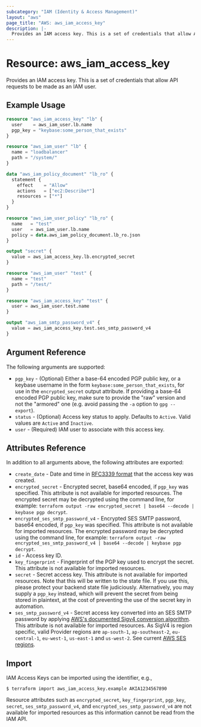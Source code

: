 ```yaml
---
subcategory: "IAM (Identity & Access Management)"
layout: "aws"
page_title: "AWS: aws_iam_access_key"
description: |-
  Provides an IAM access key. This is a set of credentials that allow API requests to be made as an IAM user.
---
```


# Resource: aws_iam_access_key

Provides an IAM access key. This is a set of credentials that allow API requests to be made as an IAM user.

## Example Usage

```terraform
resource "aws_iam_access_key" "lb" {
  user    = aws_iam_user.lb.name
  pgp_key = "keybase:some_person_that_exists"
}

resource "aws_iam_user" "lb" {
  name = "loadbalancer"
  path = "/system/"
}

data "aws_iam_policy_document" "lb_ro" {
  statement {
    effect    = "Allow"
    actions   = ["ec2:Describe*"]
    resources = ["*"]
  }
}

resource "aws_iam_user_policy" "lb_ro" {
  name   = "test"
  user   = aws_iam_user.lb.name
  policy = data.aws_iam_policy_document.lb_ro.json
}

output "secret" {
  value = aws_iam_access_key.lb.encrypted_secret
}
```

```terraform
resource "aws_iam_user" "test" {
  name = "test"
  path = "/test/"
}

resource "aws_iam_access_key" "test" {
  user = aws_iam_user.test.name
}

output "aws_iam_smtp_password_v4" {
  value = aws_iam_access_key.test.ses_smtp_password_v4
}
```

## Argument Reference

The following arguments are supported:

* `pgp_key` - (Optional) Either a base-64 encoded PGP public key, or a keybase username in the form `keybase:some_person_that_exists`, for use in the `encrypted_secret` output attribute. If providing a base-64 encoded PGP public key, make sure to provide the "raw" version and not the "armored" one (e.g. avoid passing the `-a` option to `gpg --export`).
* `status` - (Optional) Access key status to apply. Defaults to `Active`. Valid values are `Active` and `Inactive`.
* `user` - (Required) IAM user to associate with this access key.

## Attributes Reference

In addition to all arguments above, the following attributes are exported:

* `create_date` - Date and time in [RFC3339 format](https://tools.ietf.org/html/rfc3339#section-5.8) that the access key was created.
* `encrypted_secret` - Encrypted secret, base64 encoded, if `pgp_key` was specified. This attribute is not available for imported resources. The encrypted secret may be decrypted using the command line, for example: `terraform output -raw encrypted_secret | base64 --decode | keybase pgp decrypt`.
* `encrypted_ses_smtp_password_v4` - Encrypted SES SMTP password, base64 encoded, if `pgp_key` was specified. This attribute is not available for imported resources. The encrypted password may be decrypted using the command line, for example: `terraform output -raw encrypted_ses_smtp_password_v4 | base64 --decode | keybase pgp decrypt`.
* `id` - Access key ID.
* `key_fingerprint` - Fingerprint of the PGP key used to encrypt the secret. This attribute is not available for imported resources.
* `secret` - Secret access key. This attribute is not available for imported resources. Note that this will be written to the state file. If you use this, please protect your backend state file judiciously. Alternatively, you may supply a `pgp_key` instead, which will prevent the secret from being stored in plaintext, at the cost of preventing the use of the secret key in automation.
* `ses_smtp_password_v4` - Secret access key converted into an SES SMTP password by applying [AWS's documented Sigv4 conversion algorithm](https://docs.aws.amazon.com/ses/latest/DeveloperGuide/smtp-credentials.html#smtp-credentials-convert). This attribute is not available for imported resources. As SigV4 is region specific, valid Provider regions are `ap-south-1`, `ap-southeast-2`, `eu-central-1`, `eu-west-1`, `us-east-1` and `us-west-2`. See current [AWS SES regions](https://docs.aws.amazon.com/general/latest/gr/rande.html#ses_region).

## Import

IAM Access Keys can be imported using the identifier, e.g.,

```
$ terraform import aws_iam_access_key.example AKIA1234567890
```

Resource attributes such as `encrypted_secret`, `key_fingerprint`, `pgp_key`, `secret`, `ses_smtp_password_v4`, and `encrypted_ses_smtp_password_v4` are not available for imported resources as this information cannot be read from the IAM API.

